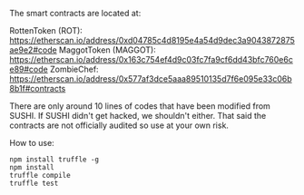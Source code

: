 The smart contracts are located at:

RottenToken (ROT): https://etherscan.io/address/0xd04785c4d8195e4a54d9dec3a9043872875ae9e2#code
MaggotToken (MAGGOT): https://etherscan.io/address/0x163c754ef4d9c03fc7fa9cf6dd43bfc760e6ce89#code
ZombieChef: https://etherscan.io/address/0x577af3dce5aaa89510135d7f6e095e33c06b8b1f#contracts

There are only around 10 lines of codes that have been modified from SUSHI. If SUSHI didn't get hacked, we shouldn't either. That said the contracts are not officially audited so use at your own risk.

How to use:

```
npm install truffle -g
npm install
truffle compile
truffle test
```
